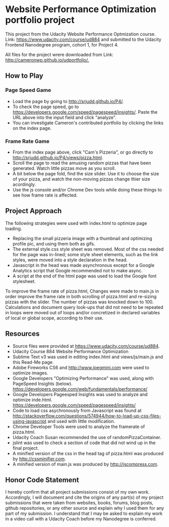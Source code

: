 <h1>Website Performance Optimization portfolio project</h1>
<p>This project from the Udacity Website Performance Optmization course. Link: <a href="https://www.udacity.com/course/ud884" target="_blank">https://www.udacity.com/course/ud884</a> and submitted to the Udacity Frontend Nanodegree program, cohort 1, for Project 4.</p>
<p>All files for the project wrere downloaded from Link: <a href="http://cameronwp.github.io/udportfolio/" target="_blank">http://cameronwp.github.io/udportfolio/.</a></p>
<h2>How to Play</h2>
<h3>Page Speed Game</h3>
<ul>
	<li>Load the page by going to <a href="http://srjudd.github.io/P4/" target="_blank">http://srjudd.github.io/P4/</a>.</li>
	<li>To check the page speed, go to <a href="https://developers.google.com/speed/pagespeed/insights/" target="_blank">https://developers.google.com/speed/pagespeed/insights/</a>. Paste the URL above into the input field and click "analyze".</li>
	<li>You can investigate Cameron's contributed portfolio by clicking the links on the index page.</li>
</ul>
<h3>Frame Rate Game</h3>
<ul>
	<li>From the index page above, click "Cam's Pizzeria", or go directly to <a href="http://srjudd.github.io/P4/views/pizza.html" target="_blank">http://srjudd.github.io/P4/views/pizza.html</a>.</li>
	<li>Scroll the page to read the amusing random pizzas that have been generated. Watch little pizzas move as you scroll.</li>
	<li>A bit below the page fold, find the size slider. Use it to choose the size of your pizza, and watch the non-moving pizzas change thier size acordingly.</li>
	<li>Use the js console and/or Chrome Dev tools while doing these things to see how frame rate is affected.</li>
</ul>
<h2>Project Approach</h2>
<p>The following strategies were used with index.html to optimize page loading.</p>
<ul>
	<li>Replacing the small pizzeria image with a thumbnail and optimizing profile pic, and using them both as gifs.</li>
	<li>The external style.css style sheet was removed. Most of the css needed for the page was in-lined; some style sheet elements, such as the link styles, were moved into a style declaration in the head.</li>
	<li>Javascript in the head was made asynchronous except for a Google Analytics script that Google recommended not to make async.</li>
	<li>A script at the end of the html page was used to load the Google font stylesheet.</li>
</ul>
<p>To improve the frame rate of pizza.html, Changes were made to main.js in order improve the frame rate in both scrolling of pizza.html and re-sizing pizzas with the slider. The number of pizzas was knocked down to 100. Calculations and document query look-ups that did not need to be repeated in loops were moved out of loops and/or concretized in declared variables of local or global scope, according to their use.</p>
<h2>Resources</h2>
<ul>
	<li>Source files were provided at <a href="https://www.udacity.com/course/ud884" target="_blank">https://www.udacity.com/course/ud884</a>.</li>
	<li>Udacity Course 884 Website Performance Optimization</li>
	<li>Sublime Text v3 was used in editing index.html and views/js/main.js and this Read-Me page.</li>
	<li>Adobe Fireworks CS6 and <a href="http://www.jpegmini.com" target="_blank">http://www.jpegmini.com</a> were used to optimize images.</li>
	<li>Google Developers "Optimizing Performance" was used, along with PageSpeed Insights (below). 
	<a href="https://developers.google.com/web/fundamentals/performance/" target="_blank">https://developers.google.com/web/fundamentals/performance/</a></li>
	<li>Google Developers Pageesped Insights was used to analyze and optimize inde.html. <a href="https://developers.google.com/speed/pagespeed/insights/" target="_blank">https://developers.google.com/speed/pagespeed/insights/</a></li>
	<li>Code to load css asychronously from Javascript was found at <a href="http://stackoverflow.com/questions/574944/how-to-load-up-css-files-using-javascript" target="_blank">http://stackoverflow.com/questions/574944/how-to-load-up-css-files-using-javascript</a> and used with little modification.
	</li>
	<li>Chrome Developer Tools were used to analyze the framerate of pizza.html.</li>
	<li>Udacity Coach Susan recommended the use of randomPizzaContainer.</li>
	<li>jslint was used to check a section of code that did not wind up in the final project.</li>
	<li>A minified version of the css in the head tag of pizza.html was produced by <a href="http://cssminifier.com" target="_blank">http://cssminifier.com</a>.</li>
	<li>A minified version of main.js was produced by <a href="http://jscompress.com" target="_blank">http://jscompress.com</a>.</li>
</ul>
<h2>Honor Code Statement</h2>
<p>I hereby confirm that all project submissions consist of my own work. Accordingly, I will document and cite the origins of any part(s) of my project submissions that were taken from websites, books, forums, blog posts, github repositories, or any other source and explain why I used them for any part of my submission. I understand that I may be asked to explain my work in a video call with a Udacity Coach before my Nanodegree is conferred.</p>

